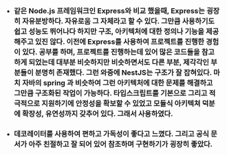 - ### 같은 Node.js 프레임워크인 Express와 비교 했을때, Express는 굉장히 자유분방하다. 자유로움 그 자체라고 할 수 있다. 그만큼 사용하기도 쉽고 성능도 뛰어나다 하지만 구조, 아키텍처에 대한 정의나 기능을 제공해주고 있진 않다. 이전에 Express를 사용하여 프로젝트를 진행한 경험이 있다. 공부를 하며, 프로젝트를 진행하는데 있어 많은 코드들을 참고하게 되었는데 대부분 비슷하지만 비슷하면서도 다른 부분, 제각각인 부분들이 분명히 존재했다. 그런 와중에 NestJS는 구조가 잘 잡혀있다. 마치 자바의 spring 과 비슷하여 그런 아키텍처에 대한 문제를 해결하고 그만큼 구조화된 작업이 가능하다. 타입스크립트를 기본으로 그리고 적극적으로 지원하기에 안정성을 확보할 수 있었고 모듈식 아키텍쳐 덕분에 확장성, 유연성까지 갖추어 있다. 그래서 사용하였다.

- ### 데코레이터를 사용하여 편하고 가독성이 좋다고 느꼈다. 그리고 공식 문서가 아주 친절하고 잘 되어 있어 참조하며 구현하기가 굉장히 좋았다.